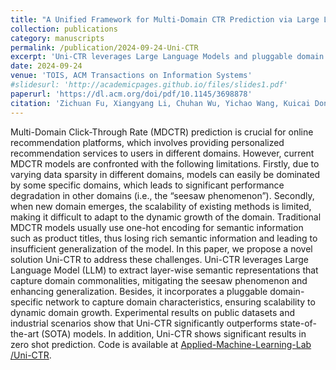 ```yaml
---
title: "A Unified Framework for Multi-Domain CTR Prediction via Large Language Models"
collection: publications
category: manuscripts
permalink: /publication/2024-09-24-Uni-CTR
excerpt: 'Uni-CTR leverages Large Language Models and pluggable domain networks to address the seesaw phenomenon and scalability challenges in multi-domain CTR prediction, achieving SOTA performance across various scenarios.'
date: 2024-09-24
venue: 'TOIS, ACM Transactions on Information Systems'
#slidesurl: 'http://academicpages.github.io/files/slides1.pdf'
paperurl: 'https://dl.acm.org/doi/pdf/10.1145/3698878'
citation: 'Zichuan Fu, Xiangyang Li, Chuhan Wu, Yichao Wang, Kuicai Dong, Xiangyu Zhao, Mengchen Zhao, Huifeng Guo, and Ruiming Tang. 2024. A Unified Framework for Multi-Domain CTR Prediction via Large Language Models. ACM Trans. Inf. Syst. Just Accepted (October 2024). <a href="https://doi.org/10.1145/3698878">https://doi.org/10.1145/3698878</a>'
---
```


Multi-Domain Click-Through Rate (MDCTR) prediction is crucial for online recommendation platforms, which involves providing personalized recommendation services to users in different domains. However, current MDCTR models are confronted with the following limitations. Firstly, due to varying data sparsity in different domains, models can easily be dominated by some specific domains, which leads to significant performance degradation in other domains (i.e., the “seesaw phenomenon”). Secondly, when new domain emerges, the scalability of existing methods is limited, making it difficult to adapt to the dynamic growth of the domain. Traditional MDCTR models usually use one-hot encoding for semantic information such as product titles, thus losing rich semantic information and leading to insufficient generalization of the model. In this paper, we propose a novel solution Uni-CTR to address these challenges. Uni-CTR leverages Large Language Model (LLM) to extract layer-wise semantic representations that capture domain commonalities, mitigating the seesaw phenomenon and enhancing generalization. Besides, it incorporates a pluggable domain-specific network to capture domain characteristics, ensuring scalability to dynamic domain growth. Experimental results on public datasets and industrial scenarios show that Uni-CTR significantly outperforms state-of-the-art (SOTA) models. In addition, Uni-CTR shows significant results in zero shot prediction. Code is available at [Applied-Machine-Learning-Lab
/Uni-CTR](https://github.com/Applied-Machine-Learning-Lab/Uni-CTR.git).